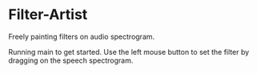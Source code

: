 # Filter-Artist
 Freely painting filters on audio spectrogram.

 Running main to get started. Use the left mouse button to set the filter by dragging on the speech spectrogram. 